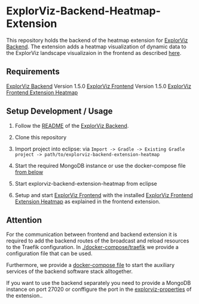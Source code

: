 # ExplorViz-Backend-Heatmap-Extension

This repository holds the backend of the heatmap extension for [ExplorViz Backend](https://github.com/ExplorViz/explorviz-backend). The extension adds a heatmap visualization of dynamic data to the ExplorViz landscape visualizaion in the frontend as described [here]().

## Requirements
[ExplorViz Backend](https://github.com/ExplorViz/explorviz-backend/tree/1.5.0) Version 1.5.0 
[ExplorViz Frontend](https://github.com/ExplorViz/explorviz-frontend/tree/1.5.0) Version 1.5.0
[ExplorViz Frontend Extension Heatmap](https://github.com/ExplorViz/explorviz-frontend-extension-heatmap)

## Setup Development / Usage

1. Follow the [README](https://github.com/ExplorViz/explorviz-backend/tree/1.5.0/README.md) of the [ExplorViz Backend](https://github.com/ExplorViz/explorviz-backend/tree/1.5.0).

2. Clone this repository

3. Import project into eclipse: via `Import -> Gradle -> Existing Gradle project -> path/to/explorviz-backend-extension-heatmap`

4. Start the required MongoDB instance or use the docker-compose file [from below](#Attention)

5. Start explorviz-backend-extension-heatmap from eclipse

6. Setup and start [ExplorViz Frontend](https://github.com/ExplorViz/explorviz-frontend/tree/1.5.0) with the installed [ExplorViz Frontend Extension Heatmap](https://github.com/ExplorViz/explorviz-frontend-extension-heatmap) as explained in the frontend extension.

## Attention

For the communication between frontend and backend extension it is required  to add the backend routes of the broadcast and reload resources to the Traefik configuration. In [./docker-compose/traefik](https://github.com/ExplorViz/explorviz-backend-extension-heatmap/tree/master/docker-compose/traefik) we provide a configuration file that can be used.

Furthermore, we provide a [docker-compose file](https://github.com/ExplorViz/explorviz-backend-extension-heatmap/blob/master/docker-compose/docker-compose.yml) to start the auxiliary services of the backend software stack alltogether.

If you want to use the backend separately you need to provide a MongoDB instance on port 27020 or conffigure the port in the [explorviz-properties](https://github.com/ExplorViz/explorviz-backend-extension-heatmap/blob/master/src/main/resources/explorviz.properties) of the extension..